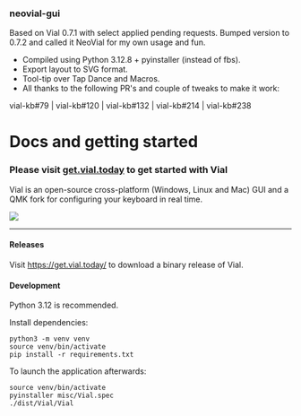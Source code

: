 ### neovial-gui

Based on Vial 0.7.1 with select applied pending requests.
Bumped version to 0.7.2 and called it NeoVial for my own usage and fun.

- Compiled using Python 3.12.8 + pyinstaller (instead of fbs).
- Export layout to SVG format.
- Tool-tip over Tap Dance and Macros.
- All thanks to the following PR's and couple of tweaks to make it work:

vial-kb#79
| vial-kb#120
| vial-kb#132
| vial-kb#214
| vial-kb#238

# Docs and getting started

### Please visit [get.vial.today](https://get.vial.today/) to get started with Vial

Vial is an open-source cross-platform (Windows, Linux and Mac) GUI and a QMK fork for configuring your keyboard in real time.


![](https://get.vial.today/img/vial-win-1.png)


---


#### Releases

Visit https://get.vial.today/ to download a binary release of Vial.

#### Development

Python 3.12 is recommended.

Install dependencies:

```
python3 -m venv venv
source venv/bin/activate
pip install -r requirements.txt
```

To launch the application afterwards:

```
source venv/bin/activate
pyinstaller misc/Vial.spec
./dist/Vial/Vial
```
